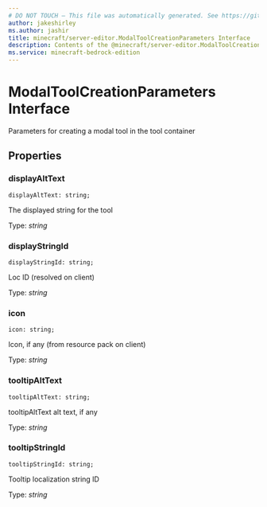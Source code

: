 ```yaml
---
# DO NOT TOUCH — This file was automatically generated. See https://github.com/mojang/minecraftapidocsgenerator to modify descriptions, examples, etc.
author: jakeshirley
ms.author: jashir
title: minecraft/server-editor.ModalToolCreationParameters Interface
description: Contents of the @minecraft/server-editor.ModalToolCreationParameters class.
ms.service: minecraft-bedrock-edition
---
```

# ModalToolCreationParameters Interface

Parameters for creating a modal tool in the tool container

## Properties

### **displayAltText**
`displayAltText: string;`

The displayed string for the tool

Type: *string*

### **displayStringId**
`displayStringId: string;`

Loc ID (resolved on client)

Type: *string*

### **icon**
`icon: string;`

Icon, if any (from resource pack on client)

Type: *string*

### **tooltipAltText**
`tooltipAltText: string;`

tooltipAltText alt text, if any

Type: *string*

### **tooltipStringId**
`tooltipStringId: string;`

Tooltip localization string ID

Type: *string*

